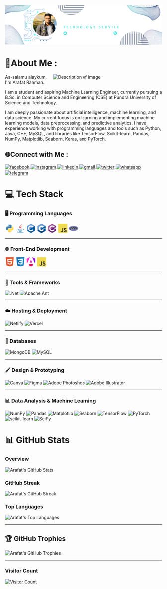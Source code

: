 ![logo](https://github.com/arafat-rahman17/arafat-rahman17/blob/main/Arafat%20Rahman%20(1).png)
# 💫About Me :
<img src="https://camo.githubusercontent.com/2366b34bb903c09617990fb5fff4622f3e941349e846ddb7e73df872a9d21233/68747470733a2f2f63646e2e6472696262626c652e636f6d2f75736572732f3733303730332f73637265656e73686f74732f363538313234332f6176656e746f2e676966" alt="Description of image" width="350"  align="right">
As-salamu alaykum, I'm Arafat Rahman.

I am a student and aspiring Machine Learning Engineer, currently pursuing a B.Sc. in Computer Science and Engineering (CSE) at Pundra University of Science and Technology.

I am deeply passionate about artificial intelligence, machine learning, and data science. My current focus is on learning and implementing machine learning models, data preprocessing, and predictive analytics. I have experience working with programming languages and tools such as Python, Java, C++, MySQL, and libraries like TensorFlow, Scikit-learn, Pandas, NumPy, Matplotlib, Seaborn, Keras, and PyTorch.<br>

## 🌐Connect with Me :
<a href="https://www.facebook.com/arafat1746" target="blank">
    <img align="center" src="https://raw.githubusercontent.com/rahuldkjain/github-profile-readme-generator/master/src/images/icons/Social/facebook.svg" alt="facebook" height="30" width="40" />
  </a>
  <a href="https://www.instagram.com/arafat174690" target="blank">
    <img align="center" src="https://raw.githubusercontent.com/rahuldkjain/github-profile-readme-generator/master/src/images/icons/Social/instagram.svg" alt="instagram" height="30" width="40" />
  </a>
  <a href="https://www.linkedin.com/in/arafat1746" target="blank">
    <img align="center" src="https://raw.githubusercontent.com/rahuldkjain/github-profile-readme-generator/master/src/images/icons/Social/linked-in-alt.svg" alt="linkedin" height="30" width="40" />
  </a>
  <a href="mailto:arafatrahman174690@gmail.com" target="blank">
    <img align="center" src="https://cdn.iconscout.com/icon/free/png-512/free-gmail-logo-icon-download-in-svg-png-gif-file-formats--mail-email-logos-icons-2416660.png?f=webp&w=256" alt="gmail" height="30" width="40" />
  </a>
  <a href="https://x.com/arafat1746" target="_blank">
    <img align="center" src="https://raw.githubusercontent.com/rahuldkjain/github-profile-readme-generator/master/src/images/icons/Social/twitter.svg" alt="twitter" height="30" width="40" />
  </a>
  <a href="https://wa.me/+8801726847950" target="_blank">
    <img align="center" src="https://upload.wikimedia.org/wikipedia/commons/6/6b/WhatsApp.svg" alt="whatsapp" height="30" width="40" />
  </a>
  <a href="https://t.me/arafat1746" target="_blank">
    <img align="center" src="https://upload.wikimedia.org/wikipedia/commons/8/83/Telegram_2019_Logo.svg" alt="telegram" height="30" width="40" />
  </a>
 

# 💻 Tech Stack

### 🖥️ Programming Languages

<p align="left">
  <img src="https://raw.githubusercontent.com/devicons/devicon/master/icons/python/python-original.svg" width="30" height="30"/>  
  <img src="https://raw.githubusercontent.com/devicons/devicon/master/icons/java/java-original.svg" width="30" height="30"/>  
  <img src="https://raw.githubusercontent.com/devicons/devicon/master/icons/c/c-original.svg" width="30" height="30"/>  
  <img src="https://raw.githubusercontent.com/devicons/devicon/master/icons/cplusplus/cplusplus-original.svg" width="30" height="30"/>  
  <img src="https://raw.githubusercontent.com/devicons/devicon/master/icons/csharp/csharp-original.svg" width="30" height="30"/>  
  <img src="https://raw.githubusercontent.com/devicons/devicon/master/icons/javascript/javascript-original.svg" width="30" height="30"/>  
  <img src="https://raw.githubusercontent.com/devicons/devicon/master/icons/php/php-original.svg" width="30" height="30"/>  
</p>





---

### 🌐 Front-End Development
<p align="left">
  <img src="https://raw.githubusercontent.com/devicons/devicon/master/icons/html5/html5-original.svg" alt="HTML5" width="30" height="30" />
  <img src="https://raw.githubusercontent.com/devicons/devicon/master/icons/css3/css3-original.svg" alt="CSS3" width="30" height="30" />
  <img src="https://raw.githubusercontent.com/devicons/devicon/master/icons/angular/angular-original.svg" alt="Angular" width="30" height="30" />
  <img src="https://raw.githubusercontent.com/devicons/devicon/master/icons/javascript/javascript-original.svg" alt="JavaScript" width="30" height="30" />
</p>




---

### 🔧 Tools & Frameworks
![.Net](https://img.shields.io/badge/.NET-5C2D91?style=for-the-badge&logo=.net&logoColor=white) 
![Apache Ant](https://img.shields.io/badge/Apache%20Ant-A81C7D?style=for-the-badge&logo=Apache%20Ant&logoColor=white)

---

### ☁️ Hosting & Deployment
![Netlify](https://img.shields.io/badge/netlify-%23000000.svg?style=for-the-badge&logo=netlify&logoColor=#00C7B7) 
![Vercel](https://img.shields.io/badge/vercel-%23000000.svg?style=for-the-badge&logo=vercel&logoColor=white)

---

### 💾 Databases
![MongoDB](https://img.shields.io/badge/MongoDB-%234ea94b.svg?style=for-the-badge&logo=mongodb&logoColor=white) 
![MySQL](https://img.shields.io/badge/mysql-%2300f.svg?style=for-the-badge&logo=mysql&logoColor=white) 

---

### 🖌️ Design & Prototyping
![Canva](https://img.shields.io/badge/Canva-%2300C4CC.svg?style=for-the-badge&logo=Canva&logoColor=white) 
![Figma](https://img.shields.io/badge/figma-%23F24E1E.svg?style=for-the-badge&logo=figma&logoColor=white) 
![Adobe Photoshop](https://img.shields.io/badge/adobephotoshop-%2331A8FF.svg?style=for-the-badge&logo=adobephotoshop&logoColor=white) 
![Adobe Illustrator](https://img.shields.io/badge/adobeillustrator-%23FF9A00.svg?style=for-the-badge&logo=adobeillustrator&logoColor=white)

---

### 📊 Data Analysis & Machine Learning
![NumPy](https://img.shields.io/badge/NumPy-013243?style=for-the-badge&logo=numpy&logoColor=white) 
![Pandas](https://img.shields.io/badge/Pandas-150458?style=for-the-badge&logo=pandas&logoColor=white) 
![Matplotlib](https://img.shields.io/badge/Matplotlib-11557C?style=for-the-badge&logo=matplotlib&logoColor=white) 
![Seaborn](https://img.shields.io/badge/Seaborn-35004B?style=for-the-badge&logo=seaborn&logoColor=white) 
![TensorFlow](https://img.shields.io/badge/TensorFlow-FF6F00?style=for-the-badge&logo=tensorflow&logoColor=white) 
![PyTorch](https://img.shields.io/badge/PyTorch-EE4C2C?style=for-the-badge&logo=pytorch&logoColor=white) 
![scikit-learn](https://img.shields.io/badge/scikit--learn-F7931E?style=for-the-badge&logo=scikit-learn&logoColor=white) 
![SciPy](https://img.shields.io/badge/SciPy-8CA0BB?style=for-the-badge&logo=scipy&logoColor=white)


# 📊 GitHub Stats

### Overview
![Arafat's GitHub Stats](https://github-readme-stats.vercel.app/api?username=arafat-rahman17&theme=radical&hide_border=false&include_all_commits=true&count_private=true&show_icons=true)<br/>

### GitHub Streak
![Arafat's GitHub Streak](https://github-readme-streak-stats.herokuapp.com/?user=arafat-rahman17&theme=radical&hide_border=false)<br/>

### Top Languages
![Arafat's Top Languages](https://github-readme-stats.vercel.app/api/top-langs/?username=arafat-rahman17&theme=radical&hide_border=false&include_all_commits=true&count_private=true&layout=compact)

---

## 🏆 GitHub Trophies
![Arafat's GitHub Trophies](https://github-trophies.vercel.app/?username=arafat-rahman17&theme=radical&no-frame=false&no-bg=false&margin-w=4)

---

### Visitor Count
[![Visitor Count](https://visitcount.itsvg.in/api?id=arafat-rahman17&icon=0&color=0)](https://visitcount.itsvg.in)



